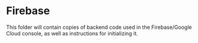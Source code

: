 # Firebase
This folder will contain copies of backend code used in the Firebase/Google Cloud
console, as well as instructions for initializing it.
